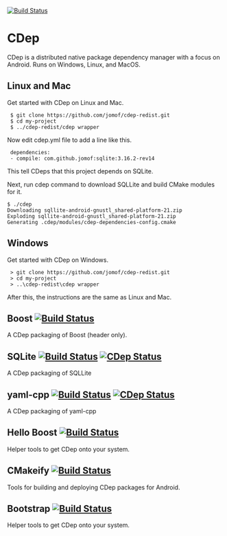 [![Build Status](https://travis-ci.org/jomof/cdep.svg?branch=master)](https://travis-ci.org/jomof/cdep)


# CDep
CDep is a distributed native package dependency manager with a focus on Android. Runs on Windows, Linux, and MacOS.
   
   
## Linux and Mac
Get started with CDep on Linux and Mac.
 
     $ git clone https://github.com/jomof/cdep-redist.git  
     $ cd my-project
     $ ../cdep-redist/cdep wrapper

Now edit cdep.yml file to add a line like this.

     dependencies:
     - compile: com.github.jomof:sqlite:3.16.2-rev14
     
This tell CDeps that this project depends on SQLite.

Next, run cdep command to download SQLLite and build CMake modules for it.

    $ ./cdep
    Downloading sqllite-android-gnustl_shared-platform-21.zip
    Exploding sqllite-android-gnustl_shared-platform-21.zip
    Generating .cdep/modules/cdep-dependencies-config.cmake

## Windows
Get started with CDep on Windows.

     > git clone https://github.com/jomof/cdep-redist.git  
     > cd my-project
     > ..\cdep-redist\cdep wrapper
     
After this, the instructions are the same as Linux and Mac.
    
## Boost [![Build Status](https://travis-ci.org/jomof/boost.svg?branch=master)](https://github.com/jomof/boost)
A CDep packaging of Boost (header only).

## SQLite [![Build Status](https://travis-ci.org/jomof/sqlite.svg?branch=master)](https://travis-ci.org/jomof/sqlite) [![CDep Status](https://cdep-io.github.io/com.github.jomof/sqlite/latest/latest.svg)](https://github.com/jomof/sqlite/releases/latest)

A CDep packaging of SQLLite

## yaml-cpp [![Build Status](https://travis-ci.org/jomof/yaml-cpp.svg?branch=master)](https://github.com/jomof/yaml-cpp) [![CDep Status](https://cdep-io.github.io/com.github.jomof/yaml-cpp/latest/latest.svg)](https://github.com/jomof/yaml-cpp/releases/latest)
A CDep packaging of yaml-cpp

## Hello Boost [![Build Status](https://travis-ci.org/jomof/hello-boost.svg?branch=master)](https://github.com/jomof/hello-boost)
Helper tools to get CDep onto your system.

## CMakeify [![Build Status](https://travis-ci.org/jomof/cmakeify.svg?branch=master)](https://github.com/jomof/cmakeify)
Tools for building and deploying CDep packages for Android.

## Bootstrap [![Build Status](https://travis-ci.org/jomof/bootstrap.svg?branch=master)](https://github.com/jomof/bootstrap)
Helper tools to get CDep onto your system.

